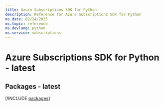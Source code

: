```yaml
---
title: Azure Subscriptions SDK for Python
description: Reference for Azure Subscriptions SDK for Python
ms.date: 02/24/2025
ms.topic: reference
ms.devlang: python
ms.service: subscriptions
---
```

# Azure Subscriptions SDK for Python - latest
## Packages - latest
[!INCLUDE [packages](subscriptions-index.md)]